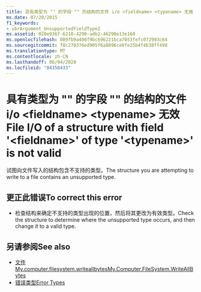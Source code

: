 ```yaml
---
title: 具有类型为 "" 的字段 "" 的结构的文件 i/o <fieldname> <typename> 无效
ms.date: 07/20/2015
f1_keywords:
- vbrArgument_UnsupportedFieldType2
ms.assetid: 028e936f-6210-4290-adb2-46298e13e160
ms.openlocfilehash: 089fb9a498f9bc696221bca7053fefc072993c64
ms.sourcegitcommit: f8c270376ed905f6a8896ce0fe25b4f4b38ff498
ms.translationtype: MT
ms.contentlocale: zh-CN
ms.lasthandoff: 06/04/2020
ms.locfileid: "84358433"
---
```

# <a name="file-io-of-a-structure-with-field-fieldname-of-type-typename-is-not-valid"></a><span data-ttu-id="0c7ae-102">具有类型为 "" 的字段 "" 的结构的文件 i/o \<fieldname> \<typename> 无效</span><span class="sxs-lookup"><span data-stu-id="0c7ae-102">File I/O of a structure with field '\<fieldname>' of type '\<typename>' is not valid</span></span>
<span data-ttu-id="0c7ae-103">试图向文件写入的结构包含不支持的类型。</span><span class="sxs-lookup"><span data-stu-id="0c7ae-103">The structure you are attempting to write to a file contains an unsupported type.</span></span>  
  
## <a name="to-correct-this-error"></a><span data-ttu-id="0c7ae-104">更正此错误</span><span class="sxs-lookup"><span data-stu-id="0c7ae-104">To correct this error</span></span>  
  
- <span data-ttu-id="0c7ae-105">检查结构来确定不支持的类型出现的位置，然后将其更改为有效类型。</span><span class="sxs-lookup"><span data-stu-id="0c7ae-105">Check the structure to determine where the unsupported type occurs, and then change it to a valid type.</span></span>  
  
## <a name="see-also"></a><span data-ttu-id="0c7ae-106">另请参阅</span><span class="sxs-lookup"><span data-stu-id="0c7ae-106">See also</span></span>

- [<span data-ttu-id="0c7ae-107">文件 My.computer.filesystem.writeallbytes</span><span class="sxs-lookup"><span data-stu-id="0c7ae-107">My.Computer.FileSystem.WriteAllBytes</span></span>](xref:Microsoft.VisualBasic.MyServices.FileSystemProxy.WriteAllBytes%2A)
- [<span data-ttu-id="0c7ae-108">错误类型</span><span class="sxs-lookup"><span data-stu-id="0c7ae-108">Error Types</span></span>](../programming-guide/language-features/error-types.md)
